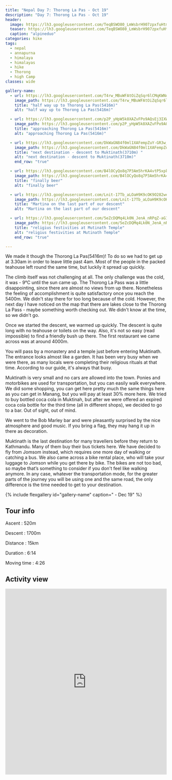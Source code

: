 ```yaml
---
title: "Nepal Day 7: Thorong La Pas - Oct 19"
description: "Day 7: Thorong La Pas - Oct 19"
header:
  image: https://lh3.googleusercontent.com/TeqBSWO80_LmWsbrH907zpxfuHtms5a0XXEt2eUoInnylQdcxsgp8V2jtmaRbyVpsSxDh9GHQJ5xaX3O5pXjU5MVmsBvt4UAYYPg_-iYVxmvobaQ1NNdv1DB7kfTpnU6BUtHSs3ytSqyJ4jo5op0XDbGFv0qfOpWXDDNffKbYlNVIHzUAZy4vAhL5k2WqRmeOEoIgNVCXhPLmO6M2UDO5b4Nk8N9J62LGeuCT2VIX2kVLevcXSzw8165ExwqJXq9DFqPmmraO5pcEeGmvm6fz5FoGWR9_aCoGevQmuFu-4Hv78Y84k3yBYWlOUZiYjgWxscco_y6LjglQQ4CGASVsr9gmGN-JTY4fibCN-7EIfrrUoxesMIrimfFAQ02WmXNjRmrpDkRsBuNBxpqU1iDB9zZCKHpJClRCs_xETAa-aO2egTrUEfQSO7nbOTP9r7oUOBj0VClXC_BUbBj3kgnZ3vJZ5chLH7YnLBoVxv3YIXGcDirXD17lgYXpUbPTsVWajEKrVd_hYUMn7NVJvhYpNXkRovUoJ84Ph1Ck2wcLE66_AVxDeIKS-B8EcimjzdV51eGLThXhAzuFqThL5NrbtwYzUbJraznsaCHvT0lJR1Xs_y5_P0Kb3NUigZwHNIXbpy-patPaP3SnvuYL7QQybHr8L46llKxs8CGgVa14nDgXeg4lZ07_niUcagqjMywEyLW2Un_4DdvAeO9S4EF09Rc2GbYvBs5ChoCMsy0uMDWXrg=w958-h719-no
  teaser: https://lh3.googleusercontent.com/TeqBSWO80_LmWsbrH907zpxfuHtms5a0XXEt2eUoInnylQdcxsgp8V2jtmaRbyVpsSxDh9GHQJ5xaX3O5pXjU5MVmsBvt4UAYYPg_-iYVxmvobaQ1NNdv1DB7kfTpnU6BUtHSs3ytSqyJ4jo5op0XDbGFv0qfOpWXDDNffKbYlNVIHzUAZy4vAhL5k2WqRmeOEoIgNVCXhPLmO6M2UDO5b4Nk8N9J62LGeuCT2VIX2kVLevcXSzw8165ExwqJXq9DFqPmmraO5pcEeGmvm6fz5FoGWR9_aCoGevQmuFu-4Hv78Y84k3yBYWlOUZiYjgWxscco_y6LjglQQ4CGASVsr9gmGN-JTY4fibCN-7EIfrrUoxesMIrimfFAQ02WmXNjRmrpDkRsBuNBxpqU1iDB9zZCKHpJClRCs_xETAa-aO2egTrUEfQSO7nbOTP9r7oUOBj0VClXC_BUbBj3kgnZ3vJZ5chLH7YnLBoVxv3YIXGcDirXD17lgYXpUbPTsVWajEKrVd_hYUMn7NVJvhYpNXkRovUoJ84Ph1Ck2wcLE66_AVxDeIKS-B8EcimjzdV51eGLThXhAzuFqThL5NrbtwYzUbJraznsaCHvT0lJR1Xs_y5_P0Kb3NUigZwHNIXbpy-patPaP3SnvuYL7QQybHr8L46llKxs8CGgVa14nDgXeg4lZ07_niUcagqjMywEyLW2Un_4DdvAeO9S4EF09Rc2GbYvBs5ChoCMsy0uMDWXrg=w800-h300-no
  caption: "alpineduo"
categories: hike
tags:
  - nepal
  - annapurna
  - himalaya
  - himalayas
  - hike
  - Thorong
  - high Camp
classes: wide

gallery-name:
  - url: https://lh3.googleusercontent.com/T4rw_MBuWFAtOiZqSqr6lCMqKWNurWg_cls7AZW2kVz32OE52FGEBQ8aMaG23Lqw2Q9kfquFaf6sOX8fmKZ0FzLrL2xWxMF1Zu-sQ-omxvvybfytlyz_bFBdCd5Z-H1JJ1isbwwggzcuydkqkEd0V48ISeC35EztKM7uLU7HoKlKW1H9lMEbE3SR2AfSHYP402nKu1wEjK9E8lZ14GxIdCQU6ahI5al3Fc8VaT6ZVPpdX7YN3zR4l0koF56NhAOyV_MyXgxvHU1cPmhtpNXetV_yCPqGKZlaVfTIjKhwEOND9GPQkgoBQy5ah6-9ZDb6ey3zSOQI_5_RX5kYUip8U2SbgHXheHOq3xDDKKVhiwUgikuSo1s2xeUgmtpJeRdN7KBGTkmXaamDso16tG9kIU_PcoBUgxjDf32TWOGCkMwd724CrGprBMBISoa0SUNwuU7dOTciaAhUOSlPZ5epPWBgHiAM59OKjoleHcuanoPPS1eHhO05VUFzPIjxHpQTVbIQMg695q6zLRXgdxVHaFLvFD12wOyt2za6A7rJtFfCGKQbXARYNdJTfxAJEkGRJ1wblOdCIegJgn_CDcYSC5h6iSgz2R117jP6GfryJAQD_Khe8IqrYP1qN2FHXvnqQ_wfV5-laInEcGMfR4RTemQd634LW2DrILFB4dmRidfh6_kl2Wm-8zvkspls3zwhEZVKun5wxkdiZIKXvZH4FpkK_RugCi0t8IM6l4PG5ERS-OQ=w958-h719-no 
    image_path: https://lh3.googleusercontent.com/T4rw_MBuWFAtOiZqSqr6lCMqKWNurWg_cls7AZW2kVz32OE52FGEBQ8aMaG23Lqw2Q9kfquFaf6sOX8fmKZ0FzLrL2xWxMF1Zu-sQ-omxvvybfytlyz_bFBdCd5Z-H1JJ1isbwwggzcuydkqkEd0V48ISeC35EztKM7uLU7HoKlKW1H9lMEbE3SR2AfSHYP402nKu1wEjK9E8lZ14GxIdCQU6ahI5al3Fc8VaT6ZVPpdX7YN3zR4l0koF56NhAOyV_MyXgxvHU1cPmhtpNXetV_yCPqGKZlaVfTIjKhwEOND9GPQkgoBQy5ah6-9ZDb6ey3zSOQI_5_RX5kYUip8U2SbgHXheHOq3xDDKKVhiwUgikuSo1s2xeUgmtpJeRdN7KBGTkmXaamDso16tG9kIU_PcoBUgxjDf32TWOGCkMwd724CrGprBMBISoa0SUNwuU7dOTciaAhUOSlPZ5epPWBgHiAM59OKjoleHcuanoPPS1eHhO05VUFzPIjxHpQTVbIQMg695q6zLRXgdxVHaFLvFD12wOyt2za6A7rJtFfCGKQbXARYNdJTfxAJEkGRJ1wblOdCIegJgn_CDcYSC5h6iSgz2R117jP6GfryJAQD_Khe8IqrYP1qN2FHXvnqQ_wfV5-laInEcGMfR4RTemQd634LW2DrILFB4dmRidfh6_kl2Wm-8zvkspls3zwhEZVKun5wxkdiZIKXvZH4FpkK_RugCi0t8IM6l4PG5ERS-OQ=w400-h300-no
    title: "half way up to Thorong La Pas(5416m)"
    alt: "half way up to Thorong La Pas(5416m)"

  - url: https://lh3.googleusercontent.com/p2P_yHpW5k8XAZvFPo9AQsEj3IXWwl7SEXs1x4oXPI4TNFdc6x3gsF99NjXYYI9WD8GuEQpLRw-YLhsELm7USVkJVuButkhR4kMpL4omAbfY49f7h08PClj4TDo1aH25SUwMA4BXvi7p7kZYJgkxL5BDd4dyZIfsWm39IX-hCQez3IhyAY7SmIkTHo7R3nWxB8BgvT_UcESwiLT4D2joN7kPLS_Vju4kalEy-eb4bBCnB1vvtL8bH-7iW-mvUIBtSWSkCXZmBRwWhLG0cOsGBGNKsCFsD-Y2qU8P23Xj7PfB7om_PcjMxVfBenX5NdUPoW1NZzakCThHeTBVhqy1Ye-LitjKT9pluN0ptCCFKjOZDxaC2uYZQ8vNbksuxDLsyIo1AO3T_dN2F-h-91zcatqT1iRMYyDSOs8YH0Hg9IG7NT-huOcpO4NeHIP5WsITVmImLLt7lQ2D_jqlOrpXQudobm5Fgrc0dr7NJvzD24MQJvSE1OikQH3AyOD566TdEDYekUh9tnms1bAC6lYnMUiq0ZmkKlB9OqC8toXMEWe12LW7ExjE82e7vb4R5cjDN-R6S-PbNyNm6rv8VGOXan9bvDgLhsaI7tPD5HdlHIix16ruo0Hhbn_-0NKPGc7LA5w37z9Oh-7S3HzXtJ0nQp20fgzINy5sH3PxB1BAq_KYYf0fYtod2uR_D0CuPLp10FTPTVmdmBFGJa01CMOx2qmj1y7tga25uGzK9Nx8-jtlbts=w958-h719-no
    image_path: https://lh3.googleusercontent.com/p2P_yHpW5k8XAZvFPo9AQsEj3IXWwl7SEXs1x4oXPI4TNFdc6x3gsF99NjXYYI9WD8GuEQpLRw-YLhsELm7USVkJVuButkhR4kMpL4omAbfY49f7h08PClj4TDo1aH25SUwMA4BXvi7p7kZYJgkxL5BDd4dyZIfsWm39IX-hCQez3IhyAY7SmIkTHo7R3nWxB8BgvT_UcESwiLT4D2joN7kPLS_Vju4kalEy-eb4bBCnB1vvtL8bH-7iW-mvUIBtSWSkCXZmBRwWhLG0cOsGBGNKsCFsD-Y2qU8P23Xj7PfB7om_PcjMxVfBenX5NdUPoW1NZzakCThHeTBVhqy1Ye-LitjKT9pluN0ptCCFKjOZDxaC2uYZQ8vNbksuxDLsyIo1AO3T_dN2F-h-91zcatqT1iRMYyDSOs8YH0Hg9IG7NT-huOcpO4NeHIP5WsITVmImLLt7lQ2D_jqlOrpXQudobm5Fgrc0dr7NJvzD24MQJvSE1OikQH3AyOD566TdEDYekUh9tnms1bAC6lYnMUiq0ZmkKlB9OqC8toXMEWe12LW7ExjE82e7vb4R5cjDN-R6S-PbNyNm6rv8VGOXan9bvDgLhsaI7tPD5HdlHIix16ruo0Hhbn_-0NKPGc7LA5w37z9Oh-7S3HzXtJ0nQp20fgzINy5sH3PxB1BAq_KYYf0fYtod2uR_D0CuPLp10FTPTVmdmBFGJa01CMOx2qmj1y7tga25uGzK9Nx8-jtlbts=w400-h300-no
    title: "approaching Thorong La Pas(5416m)"
    alt: "approaching Thorong La Pas(5416m)"

  - url: https://lh3.googleusercontent.com/DkWaGN84f0ml1XAFempZuY-GR3w_Vr9LlJFuNjbVMTNstjPnI0EwSUELzb3EpGwGowhUlrCrTuKzHES2wQizzZlhdo554LAvs6oNw4Ty2nUWhbaG-0tBXi9GNTsRWtwcU6rfJXnZ1nuv1RJ2lDhGP2aN_fcMR_6iNFvHqkEA8WhDLLPcWJr8aFwJqDoqaPaasid8TrFp_n4bbgylnjs8eGO8hXRjVRx2EyRq6Mro3u-Nka4XoG9np2dfDJj0nRRK95vpxfC4N2e04XLEZ48lB5q4kIL7TLX4emqEe2podrDbxdNzSXeG2ssH6hoTCjIKF1c7KmJl0_i9U9AXaaODkK0CEW9AxHdBVAomBppKahDAp2Bh-44AWnLFvZrWNYdVTLr9wsjqAhT9ZcujC7OAe7H4r5x39kkiMkHdy3czZhEfHq81-ZnIP4zssi1L7DOwyEhYtiD35OYrRI_EHfUi6awXzGIG001wJS6n4A8bDr8nrYmemaz6v4ozF6jw2HTLEhHzMPibHNa29jlDIdEZ3nvJjAa74B13_SRQ1le167nNKNvjc_ttvaUesvCnW4KH3dBQR8LZq6yWEZt5FsgVHE04Ko9b-GKjdRDXbLZNeswq-d6zEDsL8thze1--y54np4V6S5bxbkNaD473M_JB9RwkhLIFDVCNBoNJLNBbBVaQC3hsx3JEbtOK26l4BttIEZiRkaYN_Pd56Wgx94jEIgcHDvTdJxxFWqsotwauS5wsvyQ=w958-h719-no
    image_path: https://lh3.googleusercontent.com/DkWaGN84f0ml1XAFempZuY-GR3w_Vr9LlJFuNjbVMTNstjPnI0EwSUELzb3EpGwGowhUlrCrTuKzHES2wQizzZlhdo554LAvs6oNw4Ty2nUWhbaG-0tBXi9GNTsRWtwcU6rfJXnZ1nuv1RJ2lDhGP2aN_fcMR_6iNFvHqkEA8WhDLLPcWJr8aFwJqDoqaPaasid8TrFp_n4bbgylnjs8eGO8hXRjVRx2EyRq6Mro3u-Nka4XoG9np2dfDJj0nRRK95vpxfC4N2e04XLEZ48lB5q4kIL7TLX4emqEe2podrDbxdNzSXeG2ssH6hoTCjIKF1c7KmJl0_i9U9AXaaODkK0CEW9AxHdBVAomBppKahDAp2Bh-44AWnLFvZrWNYdVTLr9wsjqAhT9ZcujC7OAe7H4r5x39kkiMkHdy3czZhEfHq81-ZnIP4zssi1L7DOwyEhYtiD35OYrRI_EHfUi6awXzGIG001wJS6n4A8bDr8nrYmemaz6v4ozF6jw2HTLEhHzMPibHNa29jlDIdEZ3nvJjAa74B13_SRQ1le167nNKNvjc_ttvaUesvCnW4KH3dBQR8LZq6yWEZt5FsgVHE04Ko9b-GKjdRDXbLZNeswq-d6zEDsL8thze1--y54np4V6S5bxbkNaD473M_JB9RwkhLIFDVCNBoNJLNBbBVaQC3hsx3JEbtOK26l4BttIEZiRkaYN_Pd56Wgx94jEIgcHDvTdJxxFWqsotwauS5wsvyQ=w400-h300-no
    title: "next destination - descent to Muktinath(3710m) "
    alt: "next destination - descent to Muktinath(3710m)"
    end_row: "true"

  - url: https://lh3.googleusercontent.com/B4lOCyQo8q7P3Am5hrKA4vtP5xpkBAS0t2gmZmiqv-G-IbKEwL0BYuBcymmcKNbs5IzwGjczVo6RaQaw-6UOr7fDeGp20e8VSafogt_Mjrot1HbRA_pI2cS4-Hm3baG-0HLdmKU7s2f4eB5UhU4d6ipDjWjrs1jEe_wGl-KArjijK8oayKIUeUjL559i_7KW6JSfGjlFKCmbTOlcr3qTND2sDXAsorCEfK_dYu1q5IKW9EQrgqk87sShELpEh1ZF3vYNyftQUSg7sOCLo7Ztc8ZB-_bt-ulqp94i_hYE8gAz78ZneeYBYaEvSxkFtGAfVskkpSank18zKhGmLM5yXn2bzH0gxiazocB18crHfLEm7nbEoC0vnQoXyfVUQIMifPKGJDTElmH1WgH9VTWD8qy1gNSd6YO4O3ydHqZ16MR8cac6kVYUIOL6pgreLB61nHQBxFJLsRzYnzRvlR6tfAhfV69nIV5k5Ikhs5SK6cGQ_PEdTKcka_l_a4XVA4jtQA9958XqdlgrFPkqNDRXmwyeKkrbK5uF7EJjUKr2sMhErM9XnyYxl05bbVRLd6d_013HuiA62V7Iq7Q3nK-WIFoKlthRrpi47r04eY25d-e36CT3x_ynmmPQcc0-LVfElK2JUMuJwiQPva7Tqt9NfpYEs7xhGnkXzSrLrSgdrSnwgNTipOZgpyEEAZ1To0xn0MHnCYYZXVZLZESEw_NEiMCuaLg6BgDFWdobl6ighbekb0M=w958-h719-no
    image_path: https://lh3.googleusercontent.com/B4lOCyQo8q7P3Am5hrKA4vtP5xpkBAS0t2gmZmiqv-G-IbKEwL0BYuBcymmcKNbs5IzwGjczVo6RaQaw-6UOr7fDeGp20e8VSafogt_Mjrot1HbRA_pI2cS4-Hm3baG-0HLdmKU7s2f4eB5UhU4d6ipDjWjrs1jEe_wGl-KArjijK8oayKIUeUjL559i_7KW6JSfGjlFKCmbTOlcr3qTND2sDXAsorCEfK_dYu1q5IKW9EQrgqk87sShELpEh1ZF3vYNyftQUSg7sOCLo7Ztc8ZB-_bt-ulqp94i_hYE8gAz78ZneeYBYaEvSxkFtGAfVskkpSank18zKhGmLM5yXn2bzH0gxiazocB18crHfLEm7nbEoC0vnQoXyfVUQIMifPKGJDTElmH1WgH9VTWD8qy1gNSd6YO4O3ydHqZ16MR8cac6kVYUIOL6pgreLB61nHQBxFJLsRzYnzRvlR6tfAhfV69nIV5k5Ikhs5SK6cGQ_PEdTKcka_l_a4XVA4jtQA9958XqdlgrFPkqNDRXmwyeKkrbK5uF7EJjUKr2sMhErM9XnyYxl05bbVRLd6d_013HuiA62V7Iq7Q3nK-WIFoKlthRrpi47r04eY25d-e36CT3x_ynmmPQcc0-LVfElK2JUMuJwiQPva7Tqt9NfpYEs7xhGnkXzSrLrSgdrSnwgNTipOZgpyEEAZ1To0xn0MHnCYYZXVZLZESEw_NEiMCuaLg6BgDFWdobl6ighbekb0M=w400-h300-no
    title: "finally beer"
    alt: "finally beer"

  - url: https://lh3.googleusercontent.com/Lnit-17Tb_aLOaH9K9cOK9O282we3-IRd5QYarcyq94zLaBPo4WUY09hePEjxt1rWd4W6Z6yHL8EIAv2BLwa-e7ALO9oWUbjmMFPKguEWPpVIh_Jg93DaQXnuEcE1XJsivkBAUG-V4cknaSTN3ONFcMvRl1BwJwaZJ_W_ZGuAVj2QmKJitgk2fTGap8jQ3fu2vuv1i7RRDycGj7eCMtbvN8Vuz4XZwZJfZP_Jask5umELuljwdrOotbRiEB3EzEXGk7h21_bTyWLKhG0-lNaxf0XwG-nDIKMMnzyYqCQW5iNM8LLkG_5cRd0fhJLlrcAPpqsbv99yDw5LoPNcxCYVeU8_vU2UBD9Lbnikd0kUa2xf3Vn7Qrhi8S0y5DGbPNcTREZGUiAKGQWcj0yb7Sq6hV9OWU0E_NG4rwu_xLlvSnHZYj8gbc7MZVHTZAUoq_H93bAcHKCPHCWLu8bVC4IhZDgHwIzO0QWpcmNvMIGATLbyuoO4UjKYgbvkVdoqsQHVAVaz5EqtLijivZ0Gck9X_wx5Qm-zqCImLmWEyyuhqm6k9LgXQxYzxIPFz0DGxxF5YJ1tPhyAImuVLDuC-n9glcBb4Y7HMvBbicVcqiE_Gq3jDQm4uYd8a53krWCAMZx7oLhzN77woj6zRjC03r16Un-D0_5LmANnJf-amG4cq8Qeaak7B0MY3nOijuu-6Lt0ENQ6Thd8vOqVt7h3rUGO7xm2y0EvREoSIOGQImWrbULSW0=w958-h719-no
    image_path: https://lh3.googleusercontent.com/Lnit-17Tb_aLOaH9K9cOK9O282we3-IRd5QYarcyq94zLaBPo4WUY09hePEjxt1rWd4W6Z6yHL8EIAv2BLwa-e7ALO9oWUbjmMFPKguEWPpVIh_Jg93DaQXnuEcE1XJsivkBAUG-V4cknaSTN3ONFcMvRl1BwJwaZJ_W_ZGuAVj2QmKJitgk2fTGap8jQ3fu2vuv1i7RRDycGj7eCMtbvN8Vuz4XZwZJfZP_Jask5umELuljwdrOotbRiEB3EzEXGk7h21_bTyWLKhG0-lNaxf0XwG-nDIKMMnzyYqCQW5iNM8LLkG_5cRd0fhJLlrcAPpqsbv99yDw5LoPNcxCYVeU8_vU2UBD9Lbnikd0kUa2xf3Vn7Qrhi8S0y5DGbPNcTREZGUiAKGQWcj0yb7Sq6hV9OWU0E_NG4rwu_xLlvSnHZYj8gbc7MZVHTZAUoq_H93bAcHKCPHCWLu8bVC4IhZDgHwIzO0QWpcmNvMIGATLbyuoO4UjKYgbvkVdoqsQHVAVaz5EqtLijivZ0Gck9X_wx5Qm-zqCImLmWEyyuhqm6k9LgXQxYzxIPFz0DGxxF5YJ1tPhyAImuVLDuC-n9glcBb4Y7HMvBbicVcqiE_Gq3jDQm4uYd8a53krWCAMZx7oLhzN77woj6zRjC03r16Un-D0_5LmANnJf-amG4cq8Qeaak7B0MY3nOijuu-6Lt0ENQ6Thd8vOqVt7h3rUGO7xm2y0EvREoSIOGQImWrbULSW0=w400-h300-no
    title: "Martina on the last part of our descent"
    alt: "Martina on the last part of our descent"

  - url: https://lh3.googleusercontent.com/5eZcDQMq4Lk0N_JenA_nRPqZ-aG10EiVUb0wZYJf-4ypKSFkE_EDmqeHSEB8qRaiXHu7QLaqRx0DaNvK5aHZxV5le39sZbg4siJSLuGApZmsavP-AIqTlFoRR-KnEU-vVySehVIiAjMIK9Lw6HB-u1PX81EGgGTooFvCkokZOa5hORZigrrpl9JXuJGY5CTnPzK7S8U_4g8zf8yNprh2bF5r_CHPwcKdD7L0N2isIANn2s6D1OkQLooTqY6FeqcHyYnJWT68lBYbsecrzd7Rpe4GlrkEPXQavjlPBt7m_VDrm-fW5nrSjxeYcB184m1rPRBpzCPzyZw1Z9SeSwawIRqhrfjp-X3xvxh4Le7uW3NBX2yuY6WedAN9Lhv34N0oQx4afZz3LXTnkNiO-7fHNj2-QR4OfIOZvkXUXfBjfCnX2zl592RnlbfR5RCYFRtft3VgnipW2UeaEcNt010XA6DP2AsMMcVhQeqAvZ7kWjkQQ9WM1Pa0Yh8Kconi0ihV3SZAtJGFWZuP6kJHaGUmrPCmUiBzKOrnFBVqfNp-Dzpxa47XZbhGW_L2IS4J-wZ2xXFGBIdORF7QxO1CHr5QkJ_Tf4_t9S-WuoQoZFV2caUp_InKl3QTDmAzBEFR90787mXoQTfoboui5qzGnoy3SQ0ReP6w2gHr4M4EDqEutb_UeL0d6mGYL7RGXfYqGo_CUJENBL_O8bgXvGuhX7wRduGZlsITwdSg5Qhu_CDreqHYu8U=w958-h719-no
    image_path: https://lh3.googleusercontent.com/5eZcDQMq4Lk0N_JenA_nRPqZ-aG10EiVUb0wZYJf-4ypKSFkE_EDmqeHSEB8qRaiXHu7QLaqRx0DaNvK5aHZxV5le39sZbg4siJSLuGApZmsavP-AIqTlFoRR-KnEU-vVySehVIiAjMIK9Lw6HB-u1PX81EGgGTooFvCkokZOa5hORZigrrpl9JXuJGY5CTnPzK7S8U_4g8zf8yNprh2bF5r_CHPwcKdD7L0N2isIANn2s6D1OkQLooTqY6FeqcHyYnJWT68lBYbsecrzd7Rpe4GlrkEPXQavjlPBt7m_VDrm-fW5nrSjxeYcB184m1rPRBpzCPzyZw1Z9SeSwawIRqhrfjp-X3xvxh4Le7uW3NBX2yuY6WedAN9Lhv34N0oQx4afZz3LXTnkNiO-7fHNj2-QR4OfIOZvkXUXfBjfCnX2zl592RnlbfR5RCYFRtft3VgnipW2UeaEcNt010XA6DP2AsMMcVhQeqAvZ7kWjkQQ9WM1Pa0Yh8Kconi0ihV3SZAtJGFWZuP6kJHaGUmrPCmUiBzKOrnFBVqfNp-Dzpxa47XZbhGW_L2IS4J-wZ2xXFGBIdORF7QxO1CHr5QkJ_Tf4_t9S-WuoQoZFV2caUp_InKl3QTDmAzBEFR90787mXoQTfoboui5qzGnoy3SQ0ReP6w2gHr4M4EDqEutb_UeL0d6mGYL7RGXfYqGo_CUJENBL_O8bgXvGuhX7wRduGZlsITwdSg5Qhu_CDreqHYu8U=400-h300-no
    title: "religius festivities at Mutinath Temple"
    alt: "religius festivities at Mutinath Temple"
    end_row: "true"

---
```

We made it though the Thorong La Pas(5416m)! To do so we had to get up at 3.30am in order to leave little past 4am. Most of the people in the packed teahouse left round the same time, but luckily it spread up quickly.

The climb itself was not challenging at all. The only challenge was the cold, it was - 9°C until the sun came up. The Thorong La Pass was a little disappointing, since there are almost no views from up there. Nonetheless the feeling of accomplishment is quite satisfactory once you reach the 5400m.  We didn't stay there for too long because of the cold. However, the next day I have noticed on the map that there are lakes close to the Thorong La Pass - maybe something worth checking out. We didn't know at the time, so we didn't go. 

Once we started the descent, we warmed up quickly. The descent is quite long with no teahouse or toilets on the way. Also, it's not so easy (read impossible) to find a friendly bush up there. The first restaurant we came across was at around 4000m.

You will pass by a monastery and a temple just before entering Muktinath. The entrance looks almost like a garden. It has been very busy when we were there, as many locals were completing their religious rituals at that time. According to our guide, it's always that busy. 

Muktinath is very small and no cars are allowed into the town. Ponies and motorbikes are used for transportation, but you can easily walk everywhere. We did some shopping, you can get here pretty much the same things here as you can get in Manang, but you will pay at least 30% more here. We tried to buy bottled coca cola in Muktinah,  but after we were offered an expired coca cola bottle for the third time (all in different shops), we decided to go to a bar. Out of sight, out of mind.

We went to the Bob Marley bar and were pleasantly surprised by the nice atmosphere and good music. If you bring a flag, they may hang it up in there as decoration.

Muktinath is the last destination for many travellers before they return to Kathmandu. Many of them buy their bus tickets here. We have decided to fly from Jomsom instead, which requires one more day of walking or catching a bus. We also came across a bike rental place, who will take your luggage to Jomson while you get there by bike. The bikes are not too bad, so maybe that’s something to consider if you don't feel like walking anymore. In any case, whatever the transportation mode, for the greater parts of the journey you will be using one and the same road, the only difference is the time needed to get to your destination.

{% include flexgallery id="gallery-name" caption=" - Dec 19" %}

## Tour info

Ascent
: 520m

Descent
: 1700m

Distance
: 15km

Duration
: 6:14

Moving time
: 4:26

## Activity view
<iframe src="https://www.komoot.com/tour/105594028/embed?profile=1" width="100%" height="580" frameborder="0" scrolling="no"></iframe>
